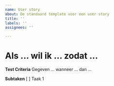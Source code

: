 ```yaml
---
name: User story
about: De standaard template voor een user story
title: ''
labels: ''
assignees: ''

---
```


# Als ... wil ik ... zodat ...

**Test Criteria**
Gegeven ... wanneer ... dan ...

**Subtaken**
[ ] Taak 1
